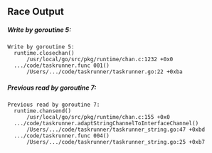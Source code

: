 ## Race Output

##### Write by goroutine 5:

```
Write by goroutine 5:
  runtime.closechan()
      /usr/local/go/src/pkg/runtime/chan.c:1232 +0x0
  .../code/taskrunner.func 001()
      /Users/.../code/taskrunner/taskrunner.go:22 +0xba
```

##### Previous read by goroutine 7:

```
Previous read by goroutine 7:
  runtime.chansend()
      /usr/local/go/src/pkg/runtime/chan.c:155 +0x0
  .../code/taskrunner.adaptStringChannelToInterfaceChannel()
      /Users/.../code/taskrunner/taskrunner_string.go:47 +0xbd
  .../code/taskrunner.func 004()
      /Users/.../code/taskrunner/taskrunner_string.go:25 +0xb7
```
